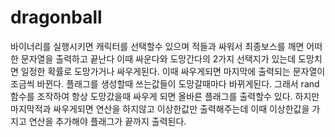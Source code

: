 dragonball
===========
바이너리를 실행시키면 캐릭터를 선택할수 있으며 적들과 싸워서 최종보스를 깨면 어떠한 문자열을 출력하고 끝난다
이때 싸운다와 도망간다의 2가지 선택지가 있는데 도망치면 일정한 확률로 도망가거나 싸우게된다.
이때 싸우게되면 마지막에 출력되는 문자열이 조금씩 바뀐다. 플래그를 생성할때 쓰는값들이 도망갈때마다 바뀌게된다.
그래서 rand함수를 조작하여 항상 도망갔을때 싸우게 되면 올바른 플래그를 출력할수 있다. 하지만 마지막적과 싸우게되면
연산을 하지않고 이상한값만 출력해주는데 이때 이상한값을 가지고 연산을 추가해야 플래그가 끝까지 출력된다.
